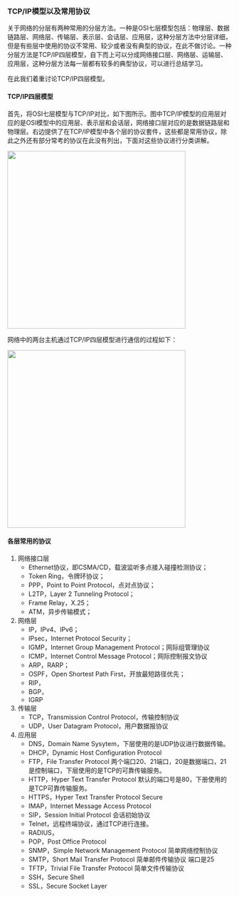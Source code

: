### TCP/IP模型以及常用协议

关于网络的分层有两种常用的分层方法。一种是OSI七层模型包括：物理层、数据链路层、网络层、传输层、表示层、会话层、应用层，这种分层方法中分层详细，但是有些层中使用的协议不常用、较少或者没有典型的协议，在此不做讨论。一种分层方法是TCP/IP四层模型，自下而上可以分成网络接口层、网络层、运输层、应用层，这种分层方法每一层都有较多的典型协议，可以进行总结学习。

在此我们着重讨论TCP/IP四层模型。

#### TCP/IP四层模型

首先，将OSI七层模型与TCP/IP对比，如下图所示。图中TCP/IP模型的应用层对应的是OSI模型中的应用层、表示层和会话层，网络接口层对应的是数据链路层和物理层。右边提供了在TCP/IP模型中各个层的协议套件，这些都是常用协议，除此之外还有部分常考的协议在此没有列出，下面对这些协议进行分类讲解。

<img src="https://lynnlaulsl.files.wordpress.com/2017/03/ic213263.gif" width="400px" />

网络中的两台主机通过TCP/IP四层模型进行通信的过程如下：

<img src="https://lynnlaulsl.files.wordpress.com/2017/03/ip_stack_connections-svg.png" width="400px" />

#### 各层常用的协议

1. 网络接口层
   * Ethernet协议，即CSMA/CD，载波监听多点接入碰撞检测协议；
   * Token Ring，令牌环协议；
   * PPP，Point to Point Protocol，点对点协议；
   * L2TP，Layer 2 Tunneling Protocol；
   * Frame Relay，X.25；
   * ATM，异步传输模式；
2. 网络层
   * IP，IPv4、IPv6；
   * IPsec，Internet Protocol Security；
   * IGMP，Internet Group Management Protocol；网际组管理协议
   * ICMP，Internet Control Message Protocol；网际控制报文协议
   * ARP，RARP；
   * OSPF，Open Shortest Path First，开放最短路径优先；
   * RIP，
   * BGP，
   * IGRP
3. 传输层
   * TCP，Transmission Control Protocol，传输控制协议
   * UDP，User Datagram Protocol，用户数据报协议
4. 应用层
   * DNS，Domain Name Sysytem，下层使用的是UDP协议进行数据传输。
   * DHCP，Dynamic Host Configuration Protocol
   * FTP，File Transfer Protocol  两个端口20、21端口，20是数据端口，21是控制端口，下层使用的是TCP的可靠传输服务。
   * HTTP，Hyper Text Transfer Protocol 默认的端口号是80，下册使用的是TCP可靠传输服务。
   * HTTPS，Hyper Text Transfer Protocol Secure
   * IMAP，Internet Message Access Protocol
   * SIP，Session Initial Protocol 会话初始协议
   * Telnet，远程终端协议，通过TCP进行连接。
   * RADIUS，
   * POP，Post Office Protocol
   * SNMP，Simple Network Management Protocol 简单网络控制协议
   * SMTP，Short Mail Transfer Protocol 简单邮件传输协议 端口是25
   * TFTP，Trivial File Transfer Protocol 简单文件传输协议
   * SSH，Secure Shell
   * SSL，Secure Socket Layer
